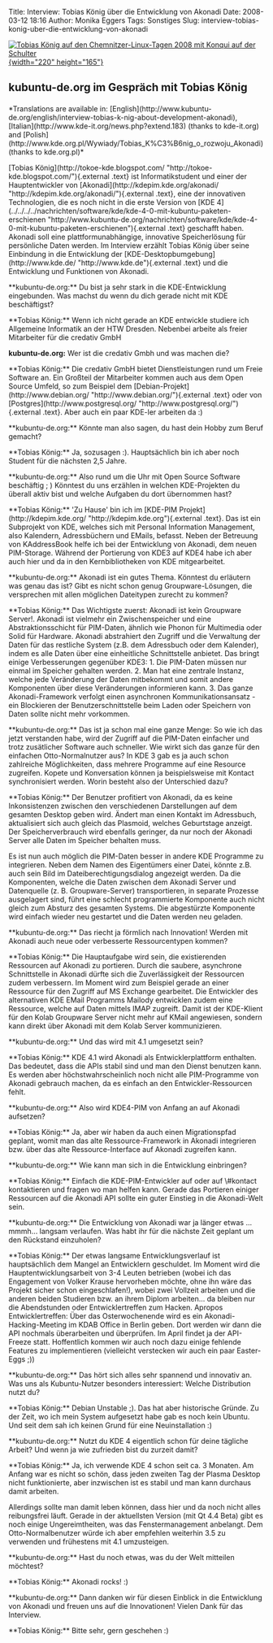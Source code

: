 Title: Interview: Tobias König über die Entwicklung von Akonadi
Date: 2008-03-12 18:16
Author: Monika Eggers
Tags: Sonstiges
Slug: interview-tobias-konig-uber-die-entwicklung-von-akonadi

[![Tobias König auf den Chemnitzer-Linux-Tagen 2008 mit Konqui auf der
Schulter](http://wiki.kubuntu-de.org/images/Tobias_Koenig_CLT-2008-klein.jpg){width="220"
height="165"}](http://wiki.kubuntu-de.org/images/Tobias_Koenig_CLT-2008.jpg)

</p>
<h2>
<span class="mw-headline">kubuntu-de.org im Gespräch mit Tobias König  

</p>
<p>
</span>

</h2>
</p>
*Translations are available in:
[English](http://www.kubuntu-de.org/english/interview-tobias-k-nig-about-development-akonadi),
[Italian](http://www.kde-it.org/news.php?extend.183) (thanks to
kde-it.org) and
[Polish](http://www.kde.org.pl/Wywiady/Tobias_K%C3%B6nig_o_rozwoju_Akonadi)
(thanks to kde.org.pl)*

</p>
[Tobias
König](http://tokoe-kde.blogspot.com/ "http://tokoe-kde.blogspot.com/"){.external
.text} ist Informatikstudent und einer der Hauptentwickler von
[Akonadi](http://kdepim.kde.org/akonadi/ "http://kdepim.kde.org/akonadi/"){.external
.text}, eine der innovativen Technologien, die es noch nicht in die
erste Version von [KDE
4](../../../../nachrichten/software/kde/kde-4-0-mit-kubuntu-paketen-erschienen "http://www.kubuntu-de.org/nachrichten/software/kde/kde-4-0-mit-kubuntu-paketen-erschienen"){.external
.text} geschafft haben. Akonadi soll eine plattformunabhängige,
innovative Speicherlösung für persönliche Daten werden. Im Interview
erzählt Tobias König über seine Einbindung in die Entwicklung der
[KDE-Desktopbumgebung](http://www.kde.de/ "http://www.kde.de"){.external
.text} und die Entwicklung und Funktionen von Akonadi.

</p>
**kubuntu-de.org:** Du bist ja sehr stark in die KDE-Entwicklung
eingebunden. Was machst du wenn du dich gerade nicht mit KDE
beschäftigst?

</p>
**Tobias König:** Wenn ich nicht gerade an KDE entwickle studiere ich
Allgemeine Informatik an der HTW Dresden. Nebenbei arbeite als freier
Mitarbeiter für die credativ GmbH

</p>
<!--break--><!--break-->

**kubuntu-de.org:** Wer ist die credativ Gmbh und was machen die?

</p>
**Tobias König:** Die credativ GmbH bietet Dienstleistungen rund um
Freie Software an. Ein Großteil der Mitarbeiter kommen auch aus dem Open
Source Umfeld, so zum Beispiel dem
[Debian-Projekt](http://www.debian.org/ "http://www.debian.org/"){.external
.text} oder von
[Postgres](http://www.postgresql.org/ "http://www.postgresql.org/"){.external
.text}. Aber auch ein paar KDE-ler arbeiten da :)

</p>
**kubuntu-de.org:** Könnte man also sagen, du hast dein Hobby zum Beruf
gemacht?

</p>
**Tobias König:** Ja, sozusagen :). Hauptsächlich bin ich aber noch
Student für die nächsten 2,5 Jahre.

</p>
**kubuntu-de.org:** Also rund um die Uhr mit Open Source Software
beschäftig ; ) Könntest du uns erzählen in welchen KDE-Projekten du
überall aktiv bist und welche Aufgaben du dort übernommen hast?

</p>
**Tobias König:** 'Zu Hause' bin ich im [KDE-PIM
Projekt](http://kdepim.kde.org/ "http://kdepim.kde.org"){.external
.text}. Das ist ein Subprojekt von KDE, welches sich mit Personal
Information Management, also Kalendern, Adressbüchern und EMails,
befasst. Neben der Betreuung von KAddressBook helfe ich bei der
Entwicklung von Akonadi, dem neuen PIM-Storage. Während der Portierung
von KDE3 auf KDE4 habe ich aber auch hier und da in den Kernbibliotheken
von KDE mitgearbeitet.

</p>
**kubuntu-de.org:** Akonadi ist ein gutes Thema. Könntest du erläutern
was genau das ist? Gibt es nicht schon genug Groupware-Lösungen, die
versprechen mit allen möglichen Dateitypen zurecht zu kommen?

</p>
**Tobias König:** Das Wichtigste zuerst: Akonadi ist kein Groupware
Server!. Akonadi ist vielmehr ein Zwischenspeicher und eine
Abstraktionsschicht für PIM-Daten, ähnlich wie Phonon für Multimedia
oder Solid für Hardware. Akonadi abstrahiert den Zugriff und die
Verwaltung der Daten für das restliche System (z.B. dem Adressbuch oder
dem Kalender), indem es alle Daten über eine einheitliche Schnittstelle
anbietet. Das bringt einige Verbesserungen gegenüber KDE3: 1. Die
PIM-Daten müssen nur einmal im Speicher gehalten werden. 2. Man hat eine
zentrale Instanz, welche jede Veränderung der Daten mitbekommt und somit
andere Komponenten über diese Veränderungen informieren kann. 3. Das
ganze Akonadi-Framework verfolgt einen asynchronen Kommunikationsansatz
- ein Blockieren der Benutzerschnittstelle beim Laden oder Speichern von
Daten sollte nicht mehr vorkommen.

</p>
**kubuntu-de.org:** Das ist ja schon mal eine ganze Menge: So wie ich
das jetzt verstanden habe, wird der Zugriff auf die PIM-Daten einfacher
und trotz zusätlicher Software auch schneller. Wie wirkt sich das ganze
für den einfachen Otto-Normalnutzer aus? In KDE 3 gab es ja auch schon
zahlreiche Möglichkeiten, dass mehrere Programme auf eine Resource
zugreifen. Kopete und Konversation können ja beispielsweise mit Kontact
synchronisiert werden. Worin besteht also der Unterschied dazu?

</p>
**Tobias König:** Der Benutzer profitiert von Akonadi, da es keine
Inkonsistenzen zwischen den verschiedenen Darstellungen auf dem gesamten
Desktop geben wird. Ändert man einen Kontakt im Adressbuch, aktualisiert
sich auch gleich das Plasmoid, welches Geburtstage anzeigt. Der
Speicherverbrauch wird ebenfalls geringer, da nur noch der Akonadi
Server alle Daten im Speicher behalten muss.

</p>
Es ist nun auch möglich die PIM-Daten besser in andere KDE Programme zu
integrieren. Neben dem Namen des Eigentümers einer Datei, könnte z.B.
auch sein Bild im Dateiberechtigungsdialog angezeigt werden. Da die
Komponenten, welche die Daten zwischen dem Akonadi Server und
Datenquelle (z. B. Groupware-Server) transportieren, in separate
Prozesse ausgelagert sind, führt eine schlecht programmierte Komponente
auch nicht gleich zum Absturz des gesamten Systems. Die abgestürzte
Komponente wird einfach wieder neu gestartet und die Daten werden neu
geladen.

</p>
**kubuntu-de.org:** Das riecht ja förmlich nach Innovation! Werden mit
Akonadi auch neue oder verbesserte Ressourcentypen kommen?

</p>
**Tobias König:** Die Hauptaufgabe wird sein, die existierenden
Ressourcen auf Akonadi zu portieren. Durch die saubere, asynchrone
Schnittstelle in Akonadi dürfte sich die Zuverlässigkeit der Ressourcen
zudem verbessern. Im Moment wird zum Beispiel gerade an einer Ressource
für den Zugriff auf MS Exchange gearbeitet. Die Entwickler des
alternativen KDE EMail Programms Mailody entwicklen zudem eine
Ressource, welche auf Daten mittels IMAP zugreift. Damit ist der
KDE-Klient für den Kolab Groupware Server nicht mehr auf KMail
angewiesen, sondern kann direkt über Akonadi mit dem Kolab Server
kommunizieren.

</p>
**kubuntu-de.org:** Und das wird mit 4.1 umgesetzt sein?

</p>
**Tobias König:** KDE 4.1 wird Akonadi als Entwicklerplattform
enthalten. Das bedeutet, dass die APIs stabil sind und man den Dienst
benutzen kann. Es werden aber höchstwahrscheinlich noch nicht alle
PIM-Programme von Akonadi gebrauch machen, da es einfach an den
Entwickler-Ressourcen fehlt.

</p>
**kubuntu-de.org:** Also wird KDE4-PIM von Anfang an auf Akonadi
aufsetzen?

</p>
**Tobias König:** Ja, aber wir haben da auch einen Migrationspfad
geplant, womit man das alte Ressource-Framework in Akonadi integrieren
bzw. über das alte Ressource-Interface auf Akonadi zugreifen kann.

</p>
**kubuntu-de.org:** Wie kann man sich in die Entwicklung einbringen?

</p>
**Tobias König:** Einfach die KDE-PIM-Entwickler auf <kde-pim@kde.org>
oder auf \#kontact kontaktieren und fragen wo man helfen kann. Gerade
das Portieren einiger Ressourcen auf die Akonadi API sollte ein guter
Einstieg in die Akonadi-Welt sein.

</p>
**kubuntu-de.org:** Die Entwicklung von Akonadi war ja länger etwas ...
mmmh... langsam verlaufen. Was habt ihr für die nächste Zeit geplant um
den Rückstand einzuholen?

</p>
**Tobias König:** Der etwas langsame Entwicklungsverlauf ist
hauptsächlich dem Mangel an Entwicklern geschuldet. Im Moment wird die
Hauptentwicklungsarbeit von 3-4 Leuten betrieben (wobei ich das
Engagement von Volker Krause hervorheben möchte, ohne ihn wäre das
Projekt sicher schon eingeschlafen!), wobei zwei Vollzeit arbeiten und
die anderen beiden Studieren bzw. an ihrem Diplom arbeiten... da bleiben
nur die Abendstunden oder Entwicklertreffen zum Hacken. Apropos
Entwicklertreffen: Über das Osterwochenende wird es ein
Akonadi-Hacking-Meeting im KDAB Office in Berlin geben. Dort werden wir
dann die API nochmals überarbeiten und überprüfen. Im April findet ja
der API-Freeze statt. Hoffentlich kommen wir auch noch dazu einige
fehlende Features zu implementieren (vielleicht verstecken wir auch ein
paar Easter-Eggs ;))

</p>
**kubuntu-de.org:** Das hört sich alles sehr spannend und innovativ an.
Was uns als Kubuntu-Nutzer besonders interessiert: Welche Distribution
nutzt du?

</p>
**Tobias König:** Debian Unstable ;). Das hat aber historische Gründe.
Zu der Zeit, wo ich mein System aufgesetzt habe gab es noch kein Ubuntu.
Und seit dem sah ich keinen Grund für eine Neuinstallation :)

</p>
**kubuntu-de.org:** Nutzt du KDE 4 eigentlich schon für deine tägliche
Arbeit? Und wenn ja wie zufrieden bist du zurzeit damit?

</p>
**Tobias König:** Ja, ich verwende KDE 4 schon seit ca. 3 Monaten. Am
Anfang war es nicht so schön, dass jeden zweiten Tag der Plasma Desktop
nicht funktionierte, aber inzwischen ist es stabil und man kann durchaus
damit arbeiten.

</p>
Allerdings sollte man damit leben können, dass hier und da noch nicht
alles reibungsfrei läuft. Gerade in der aktuellsten Version (mit Qt 4.4
Beta) gibt es noch einige Ungereimtheiten, was das Fenstermanagement
anbelangt. Dem Otto-Normalbenutzer würde ich aber empfehlen weiterhin
3.5 zu verwenden und frühestens mit 4.1 umzusteigen.

</p>
**kubuntu-de.org:** Hast du noch etwas, was du der Welt mitteilen
möchtest?

</p>
**Tobias König:** Akonadi rocks! :)

</p>
**kubuntu-de.org:** Dann danken wir für diesen Einblick in die
Entwicklung von Akonadi und freuen uns auf die Innovationen! Vielen Dank
für das Interview.

</p>
**Tobias König:** Bitte sehr, gern geschehen :)

</p>

